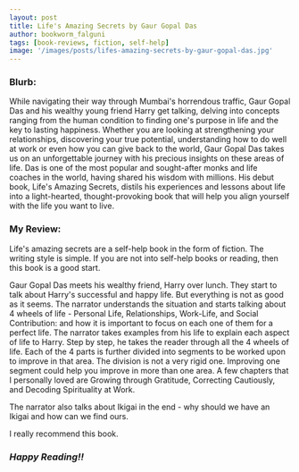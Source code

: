 ```yaml
---
layout: post
title: Life's Amazing Secrets by Gaur Gopal Das
author: bookworm_falguni
tags: [book-reviews, fiction, self-help]
image: '/images/posts/lifes-amazing-secrets-by-gaur-gopal-das.jpg'
---
```

### **Blurb:**
While navigating their way through Mumbai's horrendous traffic, Gaur Gopal Das and his wealthy young friend Harry get talking, delving into concepts ranging from the human condition to finding one's purpose in life and the key to lasting happiness. Whether you are looking at strengthening your relationships, discovering your true potential, understanding how to do well at work or even how you can give back to the world, Gaur Gopal Das takes us on an unforgettable journey with his precious insights on these areas of life. Das is one of the most popular and sought-after monks and life coaches in the world, having shared his wisdom with millions. His debut book, Life's Amazing Secrets, distils his experiences and lessons about life into a light-hearted, thought-provoking book that will help you align yourself with the life you want to live. 

### **My Review:**
Life's amazing secrets are a self-help book in the form of fiction. The writing style is simple. If you are not into self-help books or reading, then this book is a good start.

Gaur Gopal Das meets his wealthy friend, Harry over lunch. They start to talk about Harry's successful and happy life. But everything is not as good as it seems.
The narrator understands the situation and starts talking about 4 wheels of life - Personal Life, Relationships, Work-Life, and Social Contribution: and how it is important to focus on each one of them for a perfect life.
The narrator takes examples from his life to explain each aspect of life to Harry.
Step by step, he takes the reader through all the 4 wheels of life. Each of the 4 parts is further divided into segments to be worked upon to improve in that area. The division is not a very rigid one. Improving one segment could help you improve in more than one area.
A few chapters that I personally loved are Growing through Gratitude, Correcting Cautiously, and Decoding Spirituality at Work.

The narrator also talks about Ikigai in the end - why should we have an Ikigai and how can we find ours.

I really recommend this book.

### ***Happy Reading!!***
